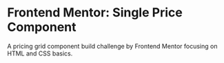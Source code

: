 # Frontend Mentor: Single Price Component
A pricing grid component build challenge by Frontend Mentor focusing on HTML and CSS basics.
